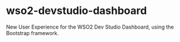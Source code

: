 # wso2-devstudio-dashboard
New User Experience for the WSO2 Dev Studio Dashboard, using the Bootstrap framework.
